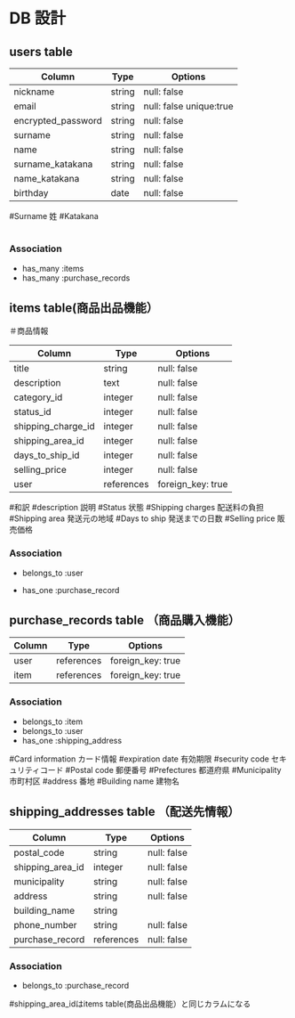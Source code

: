 # DB 設計

## users table

| Column             | Type                | Options                 |
|--------------------|---------------------|-------------------------|
| nickname           | string              | null: false             |
| email              | string              | null: false unique:true |
| encrypted_password | string              | null: false             |
| surname            | string              | null: false             |
| name               | string              | null: false             |
| surname_katakana   | string              | null: false             |
| name_katakana      | string              | null: false             |
| birthday           | date                | null: false             |


#Surname 姓
#Katakana
#
#



### Association

* has_many :items
* has_many :purchase_records




##  items table(商品出品機能）

＃商品情報

| Column                              | Type       | Options           |
|-------------------------------------|------------|-------------------|
| title                               | string     | null: false       |
| description                         | text       | null: false       |
| category_id                         | integer    | null: false       |
| status_id                           | integer    | null: false       |
| shipping_charge_id                  | integer    | null: false       |
| shipping_area_id                    | integer    | null: false       |
| days_to_ship_id                     | integer    | null: false       |
| selling_price                       | integer    | null: false       |
| user                                | references | foreign_key: true |


#和訳
#description 説明
#Status 状態
#Shipping charges 配送料の負担
#Shipping area 発送元の地域
#Days to ship 発送までの日数
#Selling price 販売価格


### Association

- belongs_to :user
* has_one    :purchase_record




## purchase_records table （商品購入機能）

| Column            | Type       | Options           |
|-------------------|------------|-------------------|
| user              | references | foreign_key: true |
| item              | references | foreign_key: true |


### Association

- belongs_to :item
- belongs_to :user
- has_one    :shipping_address


#Card information カード情報
#expiration date 有効期限
#security code セキュリティコード
#Postal code 郵便番号
#Prefectures 都道府県
#Municipality 市町村区
#address 番地
#Building name 建物名



## shipping_addresses table （配送先情報）

| Column            | Type       | Options           |
|-------------------|------------|-------------------|
| postal_code       | string     | null: false       |
| shipping_area_id  | integer    | null: false       |
| municipality      | string     | null: false       |
| address           | string     | null: false       |
| building_name     | string     |                   |
| phone_number      | string     | null: false       |
| purchase_record   | references | null: false       |


### Association

- belongs_to :purchase_record


#shipping_area_idはitems table(商品出品機能）と同じカラムになる

